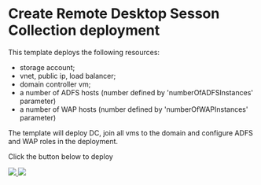 # Create Remote Desktop Sesson Collection deployment

This template deploys the following resources:

<ul><li>storage account;</li><li>vnet, public ip, load balancer;</li><li>domain controller vm;</li><li>a number of ADFS hosts (number defined by 'numberOfADFSInstances' parameter)</li><li>a number of WAP hosts (number defined by 'numberOfWAPInstances' parameter)</li></ul>

The template will deploy DC, join all vms to the domain and configure ADFS and WAP roles in the deployment.

Click the button below to deploy

<a href="https://portal.azure.com/#create/Microsoft.Template/uri/https%3A%2F%2Fraw.githubusercontent.com%2Fsaminnes%2FARM_Learning%2Fmaster%2FARM_Learning%2Fazuredeploy.json" target="_blank">
    <img src="http://azuredeploy.net/deploybutton.png"/>
</a>
<a href="http://armviz.io/#/?load=https%3A%2F%2Fraw.githubusercontent.com%2Fsaminnes%2FARM_Learning%2Fmaster%2FADFS%2Fazuredeploy.json" target="_blank">
    <img src="http://armviz.io/visualizebutton.png"/>
</a>